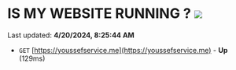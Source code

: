 # IS MY WEBSITE RUNNING ? [![](https://img.shields.io/static/v1?label=Sponsor&message=%E2%9D%A4&logo=GitHub&color=%23fe8e86)](https://github.com/sponsors/<username>)

Last updated: **4/20/2024, 8:25:44 AM**

- `GET` [https://youssefservice.me](https://youssefservice.me) - **Up** (129ms)
